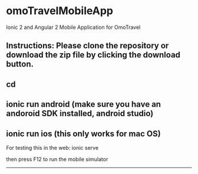 # omoTravelMobileApp
Ionic 2 and Angular 2 Mobile Application for OmoTravel

Instructions:
Please clone the repository or download the zip file by clicking the download button.
--
cd <location path of the downloaded project>
--
ionic run android
(make sure you have an andoroid SDK installed, android studio)
--
ionic run ios
(this only works for mac OS)
--
For testing this in the web:
ionic serve

then press F12 to run the mobile simulator

-------------------------------------------


